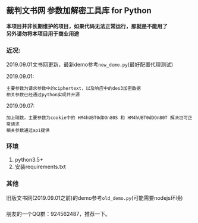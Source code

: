 ## 裁判文书网 参数加解密工具库 for Python

**本项目并非长期维护的项目，如果代码无法正常运行，那就是不能用了  
另外请勿将本项目用于商业用途**

### 近况:
2019.09.01文书网更新，最新demo参考`new_demo.py`(最好配置代理测试)

2019.09.01:  

    主要参数为请求参数中的ciphertext，以及响应中的des3加密数据
    相关参数已经通过python实现并开源

2019.09.07:

    加上瑞数，主要参数为cookie中的 HM4hUBT0dDOn80S 和 HM4hUBT0dDOn80T 解决岂可正常请求
    相关参数通过api提供


### 环境
1. python3.5+
2. 安装requirements.txt


### 其他
旧版文书网(2019.09.01之前)的demo参考`old_demo.py`(可能需要nodejs环境)

###
朋友的一个QQ群：924562487，推荐一下。